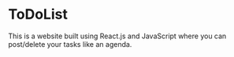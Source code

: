 # ToDoList
This is a website built using React.js and JavaScript where you can post/delete your tasks like an agenda.
